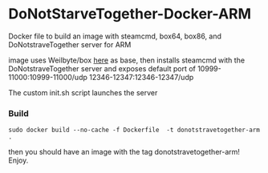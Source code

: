 # DoNotStarveTogether-Docker-ARM

Docker file to build an image with steamcmd, box64, box86, and DoNotstraveTogether server for ARM

image uses Weilbyte/box [here](https://github.com/Weilbyte/box)  as base, then installs steamcmd with the DoNotstraveTogether server and exposes default port of 10999-11000:10999-11000/udp   12346-12347:12346-12347/udp

The custom init.sh script launches the server

### Build

`sudo docker build --no-cache -f Dockerfile  -t donotstravetogether-arm .`

then you should have an image with the tag donotstravetogether-arm! Enjoy.
